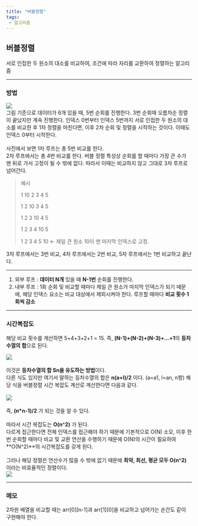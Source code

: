 ```yaml
---
title: "버블정렬"
tags:
 - 알고리즘
---
```


## 버블정렬
서로 인접한 두 원소의 대소를 비교하여, 조건에 따라 자리를 교환하여 정렬하는 알고리즘

***

### 방법

![](https://velog.velcdn.com/images/doyeong0526/post/a6390d19-befb-4de9-8bc4-9e3ca7e406e9/image.png)
<br/>
그림 기준으로 데이터가 6개 있을 때, 5번 순회를 진행한다. 3번 순회때 오름차순 정렬이 끝났지만 계속 진행한다. 인덱스 0번부터 인덱스 5번까지 서로 인접한 두 원소의 대소를 비교한 후 1차 정렬을 마친다면, 이후 2차 순회 및 정렬을 시작하는 것이다. 이때도 인덱스 0부터 시작한다. <br/><br/>
사진에서 보면 1차 루프는 총 5번 비교를 한다.<br/>
2차 루프에서는 총 4번 비교를 한다. 버블 정렬 특성상 순회를 할 때마다 가장 큰 수가 맨 뒤로 가서 고정이 될 수 밖에 없다. 따라서 이때는 비교하지 않고 그대로 3차 루프로 넘어간다.

> 예시
>
> 1 10 2 3 4 5 
>
> 1 2 10 3 4 5
> 
> 1 2 3 10 4 5
> 
> 1 2 3 4 10 5
> 
> 1 2 3 4 5 10 ← 제일 큰 원소 10이 맨 마지막 인덱스로 고정.
 
3차 루프에서는 3번 비교, 4차 루프에서는 2번 비교, 5차 루프에서는 1번 비교하고 끝난다.

***

1. 외부 루프 : **데이터 N개** 있을 때 **N-1번** 순회를 진행한다.
2. 내부 루프 : 1회 순회 및 비교할 때마다 제일 큰 원소가 마지막 인덱스가 되기 때문에, 해당 인덱스 요소는 비교 대상에서 제외시켜야 한다. 루프할 때마다 **비교 횟수 1회씩 감소**

***

### 시간복잡도

해당 비교 횟수를 계산하면 5+4+3+2+1 = 15. 즉, **(N-1)+(N-2)+(N-3)+...+1**의 **등차수열의 합**으로 된다.

![](https://velog.velcdn.com/images/doyeong0526/post/80177c6f-df22-498c-9cf9-c38313e2febf/image.png)
<br/><br/>
이것은 **등차수열의 합 Sn을 유도하는 방법**이다.<br/> 
다른 식도 있지만 여기서 말하는 등차수열의 합은 **n(a+l)/2** 이다. (a=a1, l=an, n항) 해당 식을 버블정렬 시간 복잡도 계산로 계산한다면 다음과 같다.<br/>
<br/>
![](https://velog.velcdn.com/images/doyeong0526/post/a42534c3-6061-4dd2-91a7-62c34aa12808/image.png)
<br/><br/>
즉, **(n*n-1)/2** 가 되는 것을 알 수 있다.<br/>
<br/>
따라서 시간 복잡도는 **O(n^2)** 가 된다. <br/>
다르게 접근한다면 전체 인덱스를 접근해야 하기 때문에 기본적으로 O(N) 소모, 이후 한번 순회할 때마다 비교 및 교환 연산을 수행하기 때문에 O(N)의 시간이 필요하여 **O(N^2)**의 시간복잡도를 갖게 된다.<br/>
<br/>
그러나 해당 정렬은 연산수가 많을 수 밖에 없기 때문에 **최악, 최선, 평균 모두 O(n^2)** 이라는 비효율적인 정렬이다.
<br/>
![](https://velog.velcdn.com/images/doyeong0526/post/6026e701-00a9-4946-a415-62e7067b05bc/image.png)

***

### 메모
2차원 배열을 비교할 때는 arr[0][n-1]과 arr[1][0]을 비교하고 넘어가는 순간도 같이 구현해야 한다.
